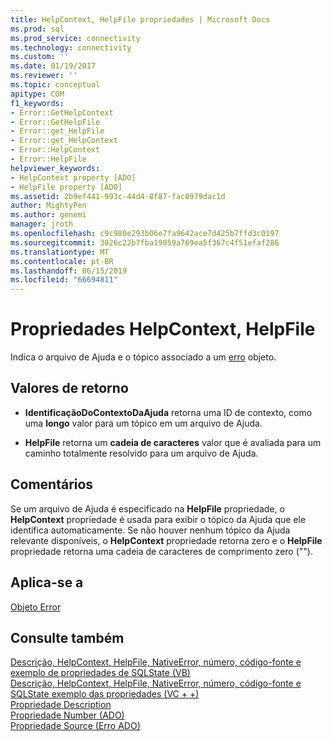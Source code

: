 ```yaml
---
title: HelpContext, HelpFile propriedades | Microsoft Docs
ms.prod: sql
ms.prod_service: connectivity
ms.technology: connectivity
ms.custom: ''
ms.date: 01/19/2017
ms.reviewer: ''
ms.topic: conceptual
apitype: COM
f1_keywords:
- Error::GetHelpContext
- Error::GetHelpFile
- Error::get_HelpFile
- Error::get_HelpContext
- Error::HelpContext
- Error::HelpFile
helpviewer_keywords:
- HelpContext property [ADO]
- HelpFile property [ADO]
ms.assetid: 2b9ef441-993c-44d4-8f87-fac0979dac1d
author: MightyPen
ms.author: genemi
manager: jroth
ms.openlocfilehash: c9c980e293b06e7fa9642ace7d425b7ffd3c0197
ms.sourcegitcommit: 3026c22b7fba19059a769ea5f367c4f51efaf286
ms.translationtype: MT
ms.contentlocale: pt-BR
ms.lasthandoff: 06/15/2019
ms.locfileid: "66694811"
---
```

# <a name="helpcontext-helpfile-properties"></a>Propriedades HelpContext, HelpFile
Indica o arquivo de Ajuda e o tópico associado a um [erro](../../../ado/reference/ado-api/error-object.md) objeto.  
  
## <a name="return-values"></a>Valores de retorno  
  
-   **IdentificaçãoDoContextoDaAjuda** retorna uma ID de contexto, como uma **longo** valor para um tópico em um arquivo de Ajuda.  
  
-   **HelpFile** retorna um **cadeia de caracteres** valor que é avaliada para um caminho totalmente resolvido para um arquivo de Ajuda.  
  
## <a name="remarks"></a>Comentários  
 Se um arquivo de Ajuda é especificado na **HelpFile** propriedade, o **HelpContext** propriedade é usada para exibir o tópico da Ajuda que ele identifica automaticamente. Se não houver nenhum tópico da Ajuda relevante disponíveis, o **HelpContext** propriedade retorna zero e o **HelpFile** propriedade retorna uma cadeia de caracteres de comprimento zero ("").  
  
## <a name="applies-to"></a>Aplica-se a  
 [Objeto Error](../../../ado/reference/ado-api/error-object.md)  
  
## <a name="see-also"></a>Consulte também  
 [Descrição, HelpContext, HelpFile, NativeError, número, código-fonte e exemplo de propriedades de SQLState (VB)](../../../ado/reference/ado-api/description-helpcontext-helpfile-nativeerror-number-source-example-vb.md)   
 [Descrição, HelpContext, HelpFile, NativeError, número, código-fonte e SQLState exemplo das propriedades (VC + +)](../../../ado/reference/ado-api/description-helpcontext-helpfile-nativeerror-number-source-example-vc.md)   
 [Propriedade Description](../../../ado/reference/ado-api/description-property.md)   
 [Propriedade Number (ADO)](../../../ado/reference/ado-api/number-property-ado.md)   
 [Propriedade Source (Erro ADO)](../../../ado/reference/ado-api/source-property-ado-error.md)
